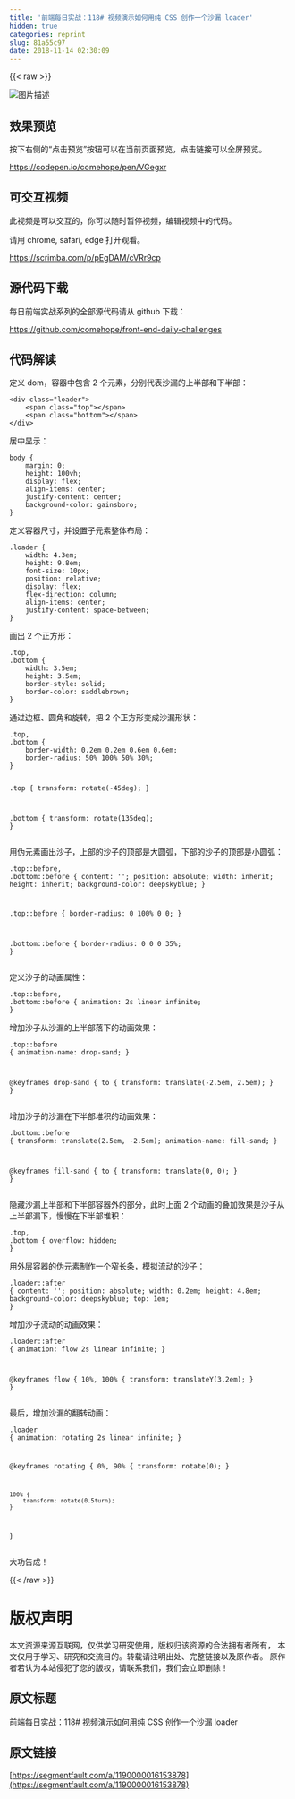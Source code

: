 ```yaml
---
title: '前端每日实战：118# 视频演示如何用纯 CSS 创作一个沙漏 loader'
hidden: true
categories: reprint
slug: 81a55c97
date: 2018-11-14 02:30:09
---
```


{{< raw >}}
<p><span class="img-wrap"><img data-src="/img/bVbfWwz?w=400&amp;h=301" src="https://static.alili.tech/img/bVbfWwz?w=400&amp;h=301" alt="&#x56FE;&#x7247;&#x63CF;&#x8FF0;" title="&#x56FE;&#x7247;&#x63CF;&#x8FF0;"></span></p><h2>&#x6548;&#x679C;&#x9884;&#x89C8;</h2><p>&#x6309;&#x4E0B;&#x53F3;&#x4FA7;&#x7684;&#x201C;&#x70B9;&#x51FB;&#x9884;&#x89C8;&#x201D;&#x6309;&#x94AE;&#x53EF;&#x4EE5;&#x5728;&#x5F53;&#x524D;&#x9875;&#x9762;&#x9884;&#x89C8;&#xFF0C;&#x70B9;&#x51FB;&#x94FE;&#x63A5;&#x53EF;&#x4EE5;&#x5168;&#x5C4F;&#x9884;&#x89C8;&#x3002;</p><p><a href="https://codepen.io/comehope/pen/VGegxr" rel="nofollow noreferrer">https://codepen.io/comehope/pen/VGegxr</a></p><h2>&#x53EF;&#x4EA4;&#x4E92;&#x89C6;&#x9891;</h2><p>&#x6B64;&#x89C6;&#x9891;&#x662F;&#x53EF;&#x4EE5;&#x4EA4;&#x4E92;&#x7684;&#xFF0C;&#x4F60;&#x53EF;&#x4EE5;&#x968F;&#x65F6;&#x6682;&#x505C;&#x89C6;&#x9891;&#xFF0C;&#x7F16;&#x8F91;&#x89C6;&#x9891;&#x4E2D;&#x7684;&#x4EE3;&#x7801;&#x3002;</p><p>&#x8BF7;&#x7528; chrome, safari, edge &#x6253;&#x5F00;&#x89C2;&#x770B;&#x3002;</p><p><a href="https://scrimba.com/p/pEgDAM/cVRr9cp" rel="nofollow noreferrer">https://scrimba.com/p/pEgDAM/cVRr9cp</a></p><h2>&#x6E90;&#x4EE3;&#x7801;&#x4E0B;&#x8F7D;</h2><p>&#x6BCF;&#x65E5;&#x524D;&#x7AEF;&#x5B9E;&#x6218;&#x7CFB;&#x5217;&#x7684;&#x5168;&#x90E8;&#x6E90;&#x4EE3;&#x7801;&#x8BF7;&#x4ECE; github &#x4E0B;&#x8F7D;&#xFF1A;</p><p><a href="https://github.com/comehope/front-end-daily-challenges" rel="nofollow noreferrer">https://github.com/comehope/front-end-daily-challenges</a></p><h2>&#x4EE3;&#x7801;&#x89E3;&#x8BFB;</h2><p>&#x5B9A;&#x4E49; dom&#xFF0C;&#x5BB9;&#x5668;&#x4E2D;&#x5305;&#x542B; 2 &#x4E2A;&#x5143;&#x7D20;&#xFF0C;&#x5206;&#x522B;&#x4EE3;&#x8868;&#x6C99;&#x6F0F;&#x7684;&#x4E0A;&#x534A;&#x90E8;&#x548C;&#x4E0B;&#x534A;&#x90E8;&#xFF1A;</p><pre><code class="html">&lt;div class=&quot;loader&quot;&gt;
    &lt;span class=&quot;top&quot;&gt;&lt;/span&gt;
    &lt;span class=&quot;bottom&quot;&gt;&lt;/span&gt;
&lt;/div&gt;</code></pre><p>&#x5C45;&#x4E2D;&#x663E;&#x793A;&#xFF1A;</p><pre><code class="css">body {
    margin: 0;
    height: 100vh;
    display: flex;
    align-items: center;
    justify-content: center;
    background-color: gainsboro;
}</code></pre><p>&#x5B9A;&#x4E49;&#x5BB9;&#x5668;&#x5C3A;&#x5BF8;&#xFF0C;&#x5E76;&#x8BBE;&#x7F6E;&#x5B50;&#x5143;&#x7D20;&#x6574;&#x4F53;&#x5E03;&#x5C40;&#xFF1A;</p><pre><code class="css">.loader {
    width: 4.3em;
    height: 9.8em;
    font-size: 10px;
    position: relative;
    display: flex;
    flex-direction: column;
    align-items: center;
    justify-content: space-between;
}</code></pre><p>&#x753B;&#x51FA; 2 &#x4E2A;&#x6B63;&#x65B9;&#x5F62;&#xFF1A;</p><pre><code class="css">.top,
.bottom {
    width: 3.5em;
    height: 3.5em;
    border-style: solid;
    border-color: saddlebrown;
}</code></pre><p>&#x901A;&#x8FC7;&#x8FB9;&#x6846;&#x3001;&#x5706;&#x89D2;&#x548C;&#x65CB;&#x8F6C;&#xFF0C;&#x628A; 2 &#x4E2A;&#x6B63;&#x65B9;&#x5F62;&#x53D8;&#x6210;&#x6C99;&#x6F0F;&#x5F62;&#x72B6;&#xFF1A;</p><pre><code class="css">.top,
.bottom {
    border-width: 0.2em 0.2em 0.6em 0.6em;
    border-radius: 50% 100% 50% 30%;
}

.top {
    transform: rotate(-45deg);
}

.bottom {
    transform: rotate(135deg);
}</code></pre><p>&#x7528;&#x4F2A;&#x5143;&#x7D20;&#x753B;&#x51FA;&#x6C99;&#x5B50;&#xFF0C;&#x4E0A;&#x90E8;&#x7684;&#x6C99;&#x5B50;&#x7684;&#x9876;&#x90E8;&#x662F;&#x5927;&#x5706;&#x5F27;&#xFF0C;&#x4E0B;&#x90E8;&#x7684;&#x6C99;&#x5B50;&#x7684;&#x9876;&#x90E8;&#x662F;&#x5C0F;&#x5706;&#x5F27;&#xFF1A;</p><pre><code class="css">.top::before,
.bottom::before {
    content: &apos;&apos;;
    position: absolute;
    width: inherit;
    height: inherit;
    background-color: deepskyblue;
}

.top::before {
    border-radius: 0 100% 0 0;
}

.bottom::before {
    border-radius: 0 0 0 35%;
}</code></pre><p>&#x5B9A;&#x4E49;&#x6C99;&#x5B50;&#x7684;&#x52A8;&#x753B;&#x5C5E;&#x6027;&#xFF1A;</p><pre><code class="css">.top::before,
.bottom::before {
    animation: 2s linear infinite;
}</code></pre><p>&#x589E;&#x52A0;&#x6C99;&#x5B50;&#x4ECE;&#x6C99;&#x6F0F;&#x7684;&#x4E0A;&#x534A;&#x90E8;&#x843D;&#x4E0B;&#x7684;&#x52A8;&#x753B;&#x6548;&#x679C;&#xFF1A;</p><pre><code class="css">.top::before {
    animation-name: drop-sand;
}

@keyframes drop-sand {
    to {
        transform: translate(-2.5em, 2.5em);
    }
}</code></pre><p>&#x589E;&#x52A0;&#x6C99;&#x5B50;&#x7684;&#x6C99;&#x6F0F;&#x5728;&#x4E0B;&#x534A;&#x90E8;&#x5806;&#x79EF;&#x7684;&#x52A8;&#x753B;&#x6548;&#x679C;&#xFF1A;</p><pre><code class="css">.bottom::before {
    transform: translate(2.5em, -2.5em);
    animation-name: fill-sand;
}

@keyframes fill-sand {
    to {
        transform: translate(0, 0);
    }
}</code></pre><p>&#x9690;&#x85CF;&#x6C99;&#x6F0F;&#x4E0A;&#x534A;&#x90E8;&#x548C;&#x4E0B;&#x534A;&#x90E8;&#x5BB9;&#x5668;&#x5916;&#x7684;&#x90E8;&#x5206;&#xFF0C;&#x6B64;&#x65F6;&#x4E0A;&#x9762; 2 &#x4E2A;&#x52A8;&#x753B;&#x7684;&#x53E0;&#x52A0;&#x6548;&#x679C;&#x662F;&#x6C99;&#x5B50;&#x4ECE;&#x4E0A;&#x534A;&#x90E8;&#x6F0F;&#x4E0B;&#xFF0C;&#x6162;&#x6162;&#x5728;&#x4E0B;&#x534A;&#x90E8;&#x5806;&#x79EF;&#xFF1A;</p><pre><code class="css">.top,
.bottom {
    overflow: hidden;
}</code></pre><p>&#x7528;&#x5916;&#x5C42;&#x5BB9;&#x5668;&#x7684;&#x4F2A;&#x5143;&#x7D20;&#x5236;&#x4F5C;&#x4E00;&#x4E2A;&#x7A84;&#x957F;&#x6761;&#xFF0C;&#x6A21;&#x62DF;&#x6D41;&#x52A8;&#x7684;&#x6C99;&#x5B50;&#xFF1A;</p><pre><code class="css">.loader::after {
    content: &apos;&apos;;
    position: absolute;
    width: 0.2em;
    height: 4.8em;
    background-color: deepskyblue;
    top: 1em;
}</code></pre><p>&#x589E;&#x52A0;&#x6C99;&#x5B50;&#x6D41;&#x52A8;&#x7684;&#x52A8;&#x753B;&#x6548;&#x679C;&#xFF1A;</p><pre><code class="css">.loader::after {
    animation: flow 2s linear infinite;
}

@keyframes flow {
    10%, 100% {
        transform: translateY(3.2em);
    }
}</code></pre><p>&#x6700;&#x540E;&#xFF0C;&#x589E;&#x52A0;&#x6C99;&#x6F0F;&#x7684;&#x7FFB;&#x8F6C;&#x52A8;&#x753B;&#xFF1A;</p><pre><code class="css">.loader {
    animation: rotating 2s linear infinite;
}

@keyframes rotating {
    0%, 90% {
        transform: rotate(0);
    }
    
    100% {
        transform: rotate(0.5turn);
    }
}</code></pre><p>&#x5927;&#x529F;&#x544A;&#x6210;&#xFF01;</p>
{{< /raw >}}

# 版权声明
本文资源来源互联网，仅供学习研究使用，版权归该资源的合法拥有者所有，
本文仅用于学习、研究和交流目的。转载请注明出处、完整链接以及原作者。
原作者若认为本站侵犯了您的版权，请联系我们，我们会立即删除！

## 原文标题
前端每日实战：118# 视频演示如何用纯 CSS 创作一个沙漏 loader

## 原文链接
[https://segmentfault.com/a/1190000016153878](https://segmentfault.com/a/1190000016153878)

